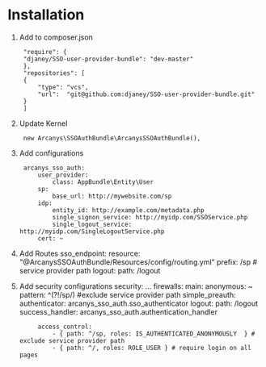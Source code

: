 # Installation
1. Add to composer.json

        "require": {
        "djaney/SSO-user-provider-bundle": "dev-master"
        },
        "repositories": [
        {
            "type": "vcs",
            "url":  "git@github.com:djaney/SSO-user-provider-bundle.git"
        }
        ]

1. Update Kernel

        new Arcanys\SSOAuthBundle\ArcanysSSOAuthBundle(),

1. Add configurations

        arcanys_sso_auth:
            user_provider:
                class: AppBundle\Entity\User
            sp:
                base_url: http://mywebsite.com/sp
            idp:
                entity_id: http://example.com/metadata.php
                single_signon_service: http://myidp.com/SSOService.php
                single_logout_service: http://myidp.com/SingleLogoutService.php
            cert: ~
1. Add Routes
        sso_endpoint:
            resource: "@ArcanysSSOAuthBundle/Resources/config/routing.yml"
            prefix:   /sp # service provider path
        logout:
            path: /logout
1. Add security configurations
        security:
            ...
            firewalls:
                main:
                    anonymous: ~
                    pattern: ^(?!/sp/) #exclude service provider path
                    simple_preauth:
                        authenticator: arcanys_sso_auth.sso_authenticator
                    logout:
                        path:   /logout
                        success_handler: arcanys_sso_auth.authentication_handler

            access_control:
                - { path: ^/sp, roles: IS_AUTHENTICATED_ANONYMOUSLY  } # exclude service provider path
                - { path: ^/, roles: ROLE_USER } # require login on all pages
